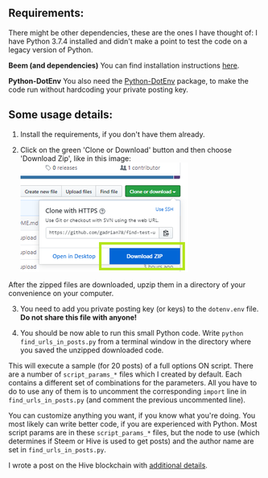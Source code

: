 ## Requirements:

There might be other dependencies, these are the ones I have thought of:
I have Python 3.7.4 installed and didn't make a point to test the code on a legacy version of Python.

**Beem (and dependencies)**
You can find installation instructions [here](https://beem.readthedocs.io/en/latest/installation.html).

**Python-DotEnv**
You also need the [Python-DotEnv](https://pypi.org/project/python-dotenv/) package, to make the code run without hardcoding your private posting key.

## Some usage details:

1. Install the requirements, if you don't have them already.

2. Click on the green 'Clone or Download' button and then choose 'Download Zip', like in this image:
![Download zip walkthrough](download_zip.png)

After the zipped files are downloaded, upzip them in a directory of your convenience on your computer.

3. You need to add you private posting key (or keys) to the <code>dotenv.env</code> file. **Do not share this file with anyone!**

4. You should be now able to run this small Python code. Write <code>python find_urls_in_posts.py</code> from a terminal window in the directory where you saved the unzipped downloaded code.

This will execute a sample (for 20 posts) of a full options ON script. There are a number of <code>script_params_*</code> files which I created by default. Each contains a different set of combinations for the parameters. All you have to do to use any of them is to uncomment the corresponding <code>import</code> line in <code>find_urls_in_posts.py</code> (and comment the previous uncommented line).

You can customize anything you want, if you know what you're doing. You most likely can write better code, if you are experienced with Python. Most script params are in these <code>script_params_*</code> files, but the node to use (which determines if Steem or Hive is used to get posts) and the author name are set in <code>find_urls_in_posts.py</code>.

I wrote a post on the Hive blockchain with [additional details](https://peakd.com/hive-139531/@gadrian/python-script-to-find-and-test-urls-in-your-hive-or-steem-posts).

